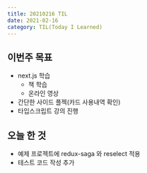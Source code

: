 ```yaml
---
title: 20210216 TIL
date: 2021-02-16
category: TIL(Today I Learned)
---
```


## 이번주 목표

- next.js 학습
  - 책 학습
  - 온라인 영상
- 간단한 사이드 플젝(카드 사용내역 확인)
- 타입스크립트 강의 진행

## 오늘 한 것
- 예제 프로젝트에 redux-saga 와 reselect 적용
- 테스트 코드 작성 추가
  

